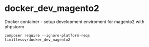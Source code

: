 # docker_dev_magento2
Docker container - setup development enviroment for magento2 with phpstorm


```
composer require --ignore-platform-reqs  limitlessv/docker_dev_magento2
```
